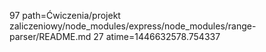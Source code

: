 97 path=Ćwiczenia/projekt zaliczeniowy/node_modules/express/node_modules/range-parser/README.md
27 atime=1446632578.754337
